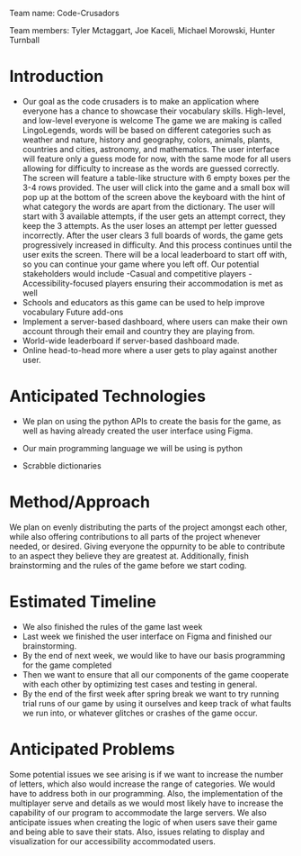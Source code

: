 Team name: Code-Crusadors

Team members: Tyler Mctaggart, Joe Kaceli, Michael Morowski, Hunter Turnball

# Introduction

-	Our goal as the code crusaders is to make an application where everyone has a chance to showcase their vocabulary skills.
	High-level, and low-level everyone is welcome
The game we are making is called LingoLegends, words will be based on different categories such as weather and nature, history and geography, colors, animals, plants, countries and cities, astronomy, and mathematics. The user interface will feature only a guess mode for now, with the same mode for all users allowing for difficulty to increase as the words are guessed correctly. The screen will feature a table-like structure with 6 empty boxes per the 3-4 rows provided. The user will click into the game and a small box will pop up at the bottom of the screen above the keyboard with the hint of what category the words are apart from the dictionary. The user will start with 3 available attempts, if the user gets an attempt correct, they keep the 3 attempts. As the user loses an attempt per letter guessed incorrectly. After the user clears 3 full boards of words, the game gets progressively increased in difficulty. And this process continues until the user exits the screen. There will be a local leaderboard to start off with, so you can continue your game where you left off.
Our potential stakeholders would include
-Casual and competitive players
-Accessibility-focused players ensuring their accommodation is met as well
- Schools and educators as this game can be used to help improve vocabulary
Future add-ons
-	Implement a server-based dashboard, where users can make their own account through their email and country they are playing from. 
-	World-wide leaderboard if server-based dashboard made.
-	Online head-to-head more where a user gets to play against another user. 


# Anticipated Technologies

-	We plan on using the python APIs to create the basis for the game, as well as having already created the user interface using Figma. 
-	Our main programming language we will be using is python

-	Scrabble dictionaries


# Method/Approach
We plan on evenly distributing the parts of the project amongst each other, while also offering contributions to all parts of the project whenever needed, or desired. Giving everyone the oppurnity to be able to contribute to an aspect they believe they are greatest at. 
Additionally, finish brainstorming and the rules of the game before we start coding.

# Estimated Timeline
- 	We also finished the rules of the game last week
-	Last week we finished the user interface on Figma and finished our brainstorming. 
-	By the end of next week, we would like to have our basis programming for the game completed
-	Then we want to ensure that all our components of the game cooperate with each other by optimizing test cases and testing in general.
-	By the end of the first week after spring break we want to try running trial runs of our game by using it ourselves and keep track of what faults we run into, or whatever glitches or crashes of the game occur. 


# Anticipated Problems
Some potential issues we see arising is if we want to increase the number of letters, which also would increase the range of categories. We would have to address both in our programming. Also, the implementation of the multiplayer serve and details as we would most likely have to increase the capability of our program to accommodate the large servers. We also anticipate issues when creating the logic of when users save their game and being able to save their stats. Also, issues relating to display and visualization for our accessibility accommodated users. 
